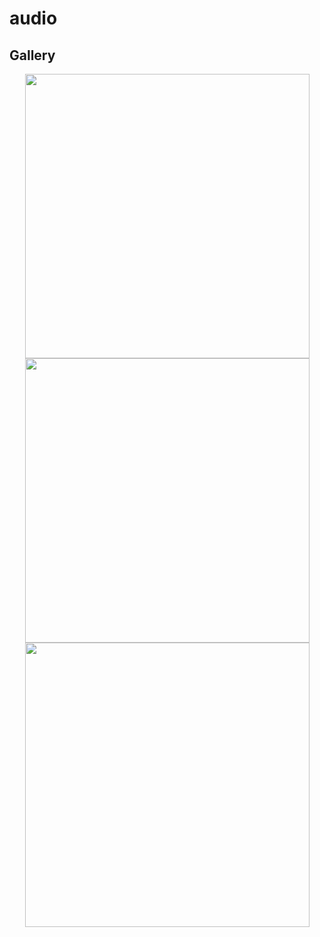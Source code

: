 # audio

## Gallery

<p align="center">
  <img src="https://github.com/tesoph/audio/blob/master/assets/img/drawings/Audio-eeqsmy.jpg" height="455">
  <img src="https://github.com/tesoph/audio/blob/master/assets/img/drawings/Audio-i0gym.jpg" height="455">
  <img src="https://github.com/tesoph/audio/blob/master/assets/img/drawings/Audio-h76d4r.jpg"  height="455">
</p>